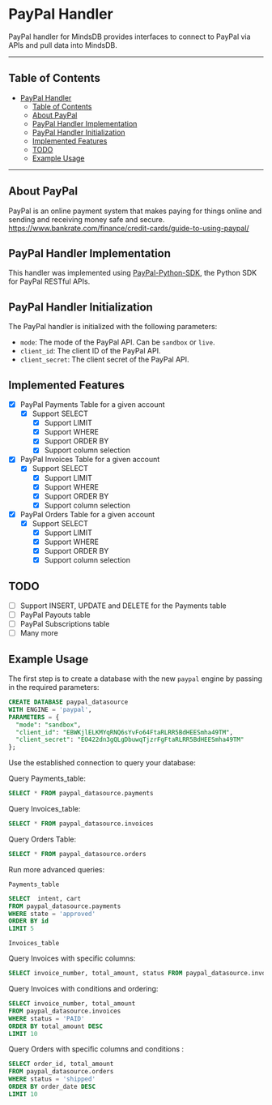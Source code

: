 # PayPal Handler

PayPal handler for MindsDB provides interfaces to connect to PayPal via APIs and pull data into MindsDB.

---

## Table of Contents

- [PayPal Handler](#paypal-handler)
  - [Table of Contents](#table-of-contents)
  - [About PayPal](#about-paypal)
  - [PayPal Handler Implementation](#paypal-handler-implementation)
  - [PayPal Handler Initialization](#paypal-handler-initialization)
  - [Implemented Features](#implemented-features)
  - [TODO](#todo)
  - [Example Usage](#example-usage)

---

## About PayPal

PayPal is an online payment system that makes paying for things online and sending and receiving money safe and secure.
<br>
https://www.bankrate.com/finance/credit-cards/guide-to-using-paypal/

## PayPal Handler Implementation

This handler was implemented using [PayPal-Python-SDK](https://github.com/paypal/PayPal-Python-SDK), the Python SDK for PayPal RESTful APIs.

## PayPal Handler Initialization

The PayPal handler is initialized with the following parameters:

- `mode`: The mode of the PayPal API. Can be `sandbox` or `live`.
- `client_id`: The client ID of the PayPal API.
- `client_secret`: The client secret of the PayPal API.

## Implemented Features

- [x] PayPal Payments Table for a given account
  - [x] Support SELECT
    - [x] Support LIMIT
    - [x] Support WHERE
    - [x] Support ORDER BY
    - [x] Support column selection

- [x] PayPal Invoices Table for a given account
  - [x] Support SELECT
    - [x] Support LIMIT
    - [x] Support WHERE
    - [x] Support ORDER BY
    - [x] Support column selection

- [x] PayPal Orders Table for a given account
  - [x] Support SELECT
    - [x] Support LIMIT
    - [x] Support WHERE
    - [x] Support ORDER BY
    - [x] Support column selection

## TODO

- [ ] Support INSERT, UPDATE and DELETE for the Payments table
- [ ] PayPal Payouts table
- [ ] PayPal Subscriptions table
- [ ] Many more

## Example Usage

The first step is to create a database with the new `paypal` engine by passing in the required parameters:

~~~~sql
CREATE DATABASE paypal_datasource
WITH ENGINE = 'paypal',
PARAMETERS = {
  "mode": "sandbox",
  "client_id": "EBWKjlELKMYqRNQ6sYvFo64FtaRLRR5BdHEESmha49TM",
  "client_secret": "EO422dn3gQLgDbuwqTjzrFgFtaRLRR5BdHEESmha49TM"
};
~~~~

Use the established connection to query your database:

Query Payments_table: 
~~~~sql
SELECT * FROM paypal_datasource.payments
~~~~

Query Invoices_table: 
~~~~sql
SELECT * FROM paypal_datasource.invoices
~~~~

Query Orders Table: 
~~~~sql
SELECT * FROM paypal_datasource.orders
~~~~

Run more advanced queries:

`Payments_table` 
~~~~sql
SELECT  intent, cart
FROM paypal_datasource.payments
WHERE state = 'approved'
ORDER BY id
LIMIT 5
~~~~

`Invoices_table`

Query Invoices with specific columns:

~~~~sql
SELECT invoice_number, total_amount, status FROM paypal_datasource.invoices
~~~~

Query Invoices with conditions and ordering:

~~~~sql
SELECT invoice_number, total_amount
FROM paypal_datasource.invoices
WHERE status = 'PAID'
ORDER BY total_amount DESC
LIMIT 10
~~~~

Query Orders with specific columns and conditions :

~~~~sql
SELECT order_id, total_amount
FROM paypal_datasource.orders
WHERE status = 'shipped'
ORDER BY order_date DESC
LIMIT 10
~~~~

